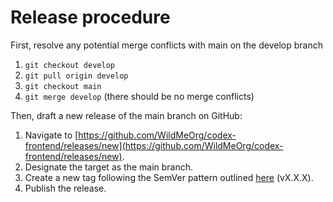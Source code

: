 # Release procedure

First, resolve any potential merge conflicts with main on the develop branch

1. `git checkout develop`
2. `git pull origin develop`
3. `git checkout main`
4. `git merge develop` (there should be no merge conflicts)

Then, draft a new release of the main branch on GitHub:

1. Navigate to [https://github.com/WildMeOrg/codex-frontend/releases/new](https://github.com/WildMeOrg/codex-frontend/releases/new).
2. Designate the target as the main branch.
3. Create a new tag following the SemVer pattern outlined [here](https://semver.org/) (vX.X.X).
4. Publish the release.
